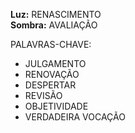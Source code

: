 **Luz:** RENASCIMENTO  
**Sombra:** AVALIAÇÃO

PALAVRAS-CHAVE:
- JULGAMENTO
- RENOVAÇÃO
- DESPERTAR
- REVISÃO
- OBJETIVIDADE
- VERDADEIRA VOCAÇÃO